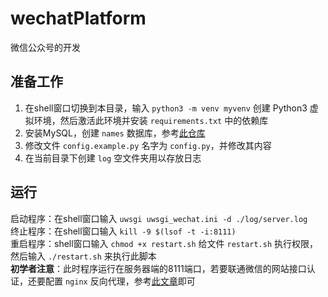 # wechatPlatform
微信公众号的开发
## 准备工作
1. 在shell窗口切换到本目录，输入 `python3 -m venv myvenv` 创建 Python3 虚拟环境，然后激活此环境并安装 `requirements.txt` 中的依赖库
2. 安装MySQL，创建 `names` 数据库，参考[此仓库](https://github.com/zfb132/ParseNames "网址")
3. 修改文件 `config.example.py` 名字为 `config.py`，并修改其内容
4. 在当前目录下创建 `log` 空文件夹用以存放日志
## 运行
启动程序：在shell窗口输入 `uwsgi uwsgi_wechat.ini -d ./log/server.log`  
终止程序：在shell窗口输入 `kill -9 $(lsof -t -i:8111)`  
重启程序：shell窗口输入 `chmod +x restart.sh` 给文件 `restart.sh` 执行权限，然后输入 `./restart.sh` 来执行此脚本  
**初学者注意**：此时程序运行在服务器端的8111端口，若要联通微信的网站接口认证，还要配置 `nginx` 反向代理，参考[此文章](https://blog.whuzfb.cn/blog/2019/01/06/wechat_platform/ "网址")即可
